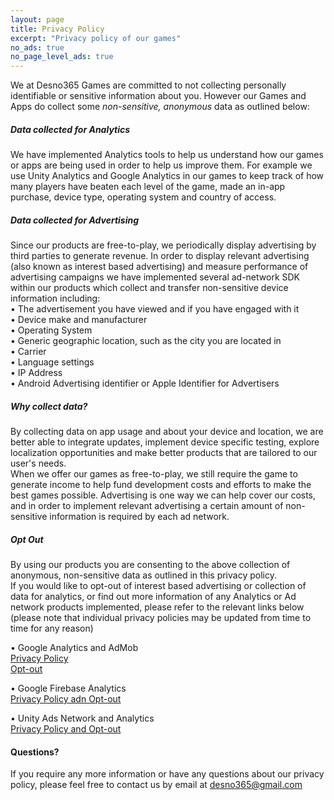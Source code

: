 ```yaml
---
layout: page
title: Privacy Policy
excerpt: "Privacy policy of our games"
no_ads: true
no_page_level_ads: true
---
```



We at Desno365 Games are committed to not collecting personally identifiable or sensitive information about you. However our Games and Apps do collect some <i>non-sensitive, anonymous</i> data as outlined below:


##### Data collected for Analytics
We have implemented Analytics tools to help us understand how our games or apps are being used in order to help us improve them. For example we use Unity Analytics and Google Analytics in our games to keep track of how many players have beaten each level of the game, made an in-app purchase, device type, operating system and country of access.


##### Data collected for Advertising
Since our products are free-to-play, we periodically display advertising by third parties to generate revenue. In order to display relevant advertising (also known as interest based advertising) and measure performance of advertising campaigns we have implemented several ad-network SDK within our products which collect and transfer non-sensitive device information including:<br>
• The advertisement you have viewed and if you have engaged with it<br>
• Device make and manufacturer<br>
• Operating System<br>
• Generic geographic location, such as the city you are located in<br>
• Carrier<br>
• Language settings<br>
• IP Address<br>
• Android Advertising identifier or Apple Identifier for Advertisers<br>


##### Why collect data?
By collecting data on app usage and about your device and location, we are better able to integrate updates, implement device specific testing, explore localization opportunities and make better products that are tailored to our user's needs.<br>
When we offer our games as free-to-play, we still require the game to generate income to help fund development costs and efforts to make the best games possible. Advertising is one way we can help cover our costs, and in order to implement relevant advertising a certain amount of non-sensitive information is required by each ad network.


##### Opt Out
By using our products you are consenting to the above collection of anonymous, non-sensitive data as outlined in this privacy policy.<br>
If you would like to opt-out of interest based advertising or collection of data for analytics, or find out more information of any Analytics or Ad network products implemented, please refer to the relevant links below (please note that individual privacy policies may be updated from time to time for any reason)

• Google Analytics and AdMob<br>
[Privacy Policy](https://www.google.com/policies/privacy/)<br>
[Opt-out](https://www.google.com/settings/ads/preferences)

• Google Firebase Analytics<br>
[Privacy Policy adn Opt-out](https://firebase.google.com/policies/analytics)

• Unity Ads Network and Analytics<br>
[Privacy Policy and Opt-out](https://unity3d.com/legal/privacy-policy)


#### Questions?
If you require any more information or have any questions about our privacy policy, please feel free to contact us by email at <a href="mailto:{{ site.owner.email }}" title="Send a mail to {{ site.owner.name}}" target="_blank">desno365@gmail.com</a>








